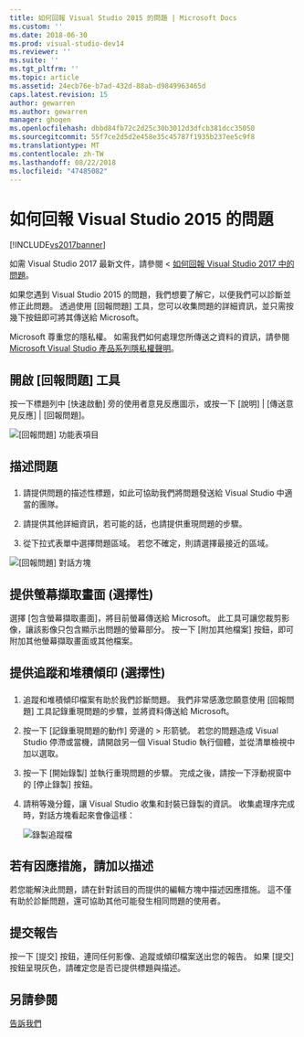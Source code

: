 ```yaml
---
title: 如何回報 Visual Studio 2015 的問題 | Microsoft Docs
ms.custom: ''
ms.date: 2018-06-30
ms.prod: visual-studio-dev14
ms.reviewer: ''
ms.suite: ''
ms.tgt_pltfrm: ''
ms.topic: article
ms.assetid: 24ecb76e-b7ad-432d-88ab-d9849963465d
caps.latest.revision: 15
author: gewarren
ms.author: gewarren
manager: ghogen
ms.openlocfilehash: dbbd84fb72c2d25c30b3012d3dfcb381dcc35050
ms.sourcegitcommit: 55f7ce2d5d2e458e35c45787f1935b237ee5c9f8
ms.translationtype: MT
ms.contentlocale: zh-TW
ms.lasthandoff: 08/22/2018
ms.locfileid: "47485082"
---
```

# <a name="how-to-report-a-problem-with-visual-studio-2015"></a>如何回報 Visual Studio 2015 的問題
[!INCLUDE[vs2017banner](../includes/vs2017banner.md)]

如需 Visual Studio 2017 最新文件，請參閱 <<c0> [ 如何回報 Visual Studio 2017 中的問題](https://docs.microsoft.com/en-us/visualstudio/ide/how-to-report-a-problem-with-visual-studio-2017)。

如果您遇到 Visual Studio 2015 的問題，我們想要了解它，以便我們可以診斷並修正此問題。  透過使用 [回報問題]  工具，您可以收集問題的詳細資訊，並只需按幾下按鈕即可將其傳送給 Microsoft。  
  
 Microsoft 尊重您的隱私權。 如需我們如何處理您所傳送之資料的資訊，請參閱 [Microsoft Visual Studio 產品系列隱私權聲明](https://www.visualstudio.com/en-us/dn948229)。  
  
## <a name="open-the-report-a-problem-tool"></a>開啟 [回報問題] 工具  
 按一下標題列中 [快速啟動] 旁的使用者意見反應圖示，或按一下 [說明] &#124; [傳送意見反應] &#124; [回報問題]。  
  
 ![[回報問題] 功能表項目](../ide/media/report-a-problem-menu-item.png "[回報問題] 功能表項目")  
  
## <a name="describe-the-problem"></a>描述問題  
  
###  <a name="describe_the_problem"></a>  
  
1.  請提供問題的描述性標題，如此可協助我們將問題發送給 Visual Studio 中適當的團隊。  
  
2.  請提供其他詳細資訊，若可能的話，也請提供重現問題的步驟。  
  
3.  從下拉式表單中選擇問題區域。 若您不確定，則請選擇最接近的區域。  
  
 ![[回報問題] 對話方塊](../ide/media/report-a-problem-dialog.png "[回報問題] 對話方塊")  
  
## <a name="provide-a-screenshot-optional"></a>提供螢幕擷取畫面 (選擇性)  
 選擇 [包含螢幕擷取畫面]，將目前螢幕傳送給 Microsoft。 此工具可讓您裁剪影像，讓該影像只包含顯示出問題的螢幕部分。 按一下 [附加其他檔案] 按鈕，即可附加其他螢幕擷取畫面或其他檔案。  
  
## <a name="provide-a-trace-and-heap-dump-optional"></a>提供追蹤和堆積傾印 (選擇性)  
  
###  <a name="provide_a_trace_and_heap_dump"></a>  
  
1.  追蹤和堆積傾印檔案有助於我們診斷問題。   我們非常感激您願意使用 [回報問題] 工具記錄重現問題的步驟，並將資料傳送給 Microsoft。  
  
2.  按一下 [記錄重現問題的動作] 旁邊的 &gt; 形箭號。 若您的問題造成 Visual Studio 停滯或當機，請開啟另一個 Visual Studio 執行個體，並從清單檢視中加以選取。  
  
3.  按一下 [開始錄製]  並執行重現問題的步驟。 完成之後，請按一下浮動視窗中的 [停止錄製]  按鈕。  
  
4.  請稍等幾分鐘，讓 Visual Studio 收集和封裝已錄製的資訊。 收集處理序完成時，對話方塊看起來會像這樣：  
  
     ![錄製追蹤檔](../ide/media/record-a-trace-file.png "錄製追蹤檔")  
  
## <a name="describe-the-workaround-if-there-is-one"></a>若有因應措施，請加以描述  
 若您能解決此問題，請在針對該目的而提供的編輯方塊中描述因應措施。 這不僅有助於診斷問題，還可協助其他可能發生相同問題的使用者。  
  
## <a name="submit-the-report"></a>提交報告  
 按一下 [提交] 按鈕，連同任何影像、追蹤或傾印檔案送出您的報告。 如果 [提交] 按鈕呈現灰色，請確定您是否已提供標題與描述。  
  
## <a name="see-also"></a>另請參閱  
 [告訴我們](../ide/talk-to-us.md)

